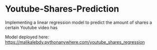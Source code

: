 # Youtube-Shares-Prediction
Implementing a linear regression model to predict the amount of shares a certain Youtube video has

Model deployed here: https://malikalebdy.pythonanywhere.com/youtube_shares_regression
